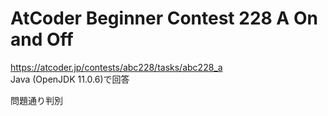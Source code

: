 # AtCoder Beginner Contest 228 A On and Off  
https://atcoder.jp/contests/abc228/tasks/abc228_a  
Java (OpenJDK 11.0.6)で回答  

問題通り判別
